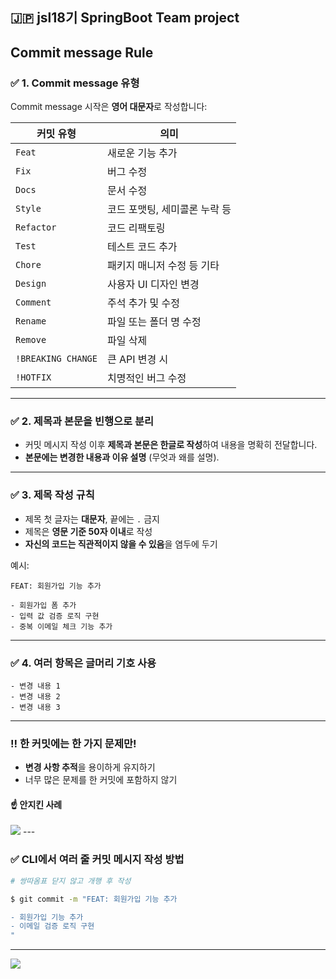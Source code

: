 ## 🇯🇵 jsl18기 SpringBoot Team project


## Commit message Rule

### ✅ 1. Commit message 유형

Commit message 시작은 **영어 대문자**로 작성합니다:

| 커밋 유형              | 의미                |
| ------------------ | ----------------- |
| `Feat`             | 새로운 기능 추가         |
| `Fix`              | 버그 수정             |
| `Docs`             | 문서 수정             |
| `Style`            | 코드 포맷팅, 세미콜론 누락 등 |
| `Refactor`         | 코드 리팩토링           |
| `Test`             | 테스트 코드 추가         |
| `Chore`            | 패키지 매니저 수정 등 기타   |
| `Design`           | 사용자 UI 디자인 변경     |
| `Comment`          | 주석 추가 및 수정        |
| `Rename`           | 파일 또는 폴더 명 수정     |
| `Remove`           | 파일 삭제             |
| `!BREAKING CHANGE` | 큰 API 변경 시        |
| `!HOTFIX`          | 치명적인 버그 수정        |

---

### ✅ 2. 제목과 본문을 빈행으로 분리

- 커밋 메시지 작성 이후 **제목과 본문은 한글로 작성**하여 내용을 명확히 전달합니다.
- **본문에는 변경한 내용과 이유 설명** (무엇과 왜를 설명).

---

### ✅ 3. 제목 작성 규칙

- 제목 첫 글자는 **대문자**, 끝에는 `.` 금지
- 제목은 **영문 기준 50자 이내**로 작성
- **자신의 코드는 직관적이지 않을 수 있음**을 염두에 두기

예시:

```
FEAT: 회원가입 기능 추가

- 회원가입 폼 추가
- 입력 값 검증 로직 구현
- 중복 이메일 체크 기능 추가
```

---

### ✅ 4. 여러 항목은 글머리 기호 사용

```
- 변경 내용 1
- 변경 내용 2
- 변경 내용 3
```

---

### ‼️ 한 커밋에는 한 가지 문제만!

- **변경 사항 추적**을 용이하게 유지하기
- 너무 많은 문제를 한 커밋에 포함하지 않기


#### ☝ 안지킨 사례
<img src="![Untitled](https://prod-files-secure.s3.us-west-2.amazonaws.com/02d04415-c548-460f-8548-b78cd0d948bd/5ffba8b7-ca0d-43a9-9b60-c075e61137a5/Untitled.png)">
---

### ✅ CLI에서 여러 줄 커밋 메시지 작성 방법

```bash
# 쌍따옴표 닫지 않고 개행 후 작성

$ git commit -m "FEAT: 회원가입 기능 추가

- 회원가입 기능 추가
- 이메일 검증 로직 구현
"
```

---
<img src="![Untitled](https://prod-files-secure.s3.us-west-2.amazonaws.com/02d04415-c548-460f-8548-b78cd0d948bd/335eb35f-5297-403d-8fde-2343a41a5c66/Untitled.png)">






